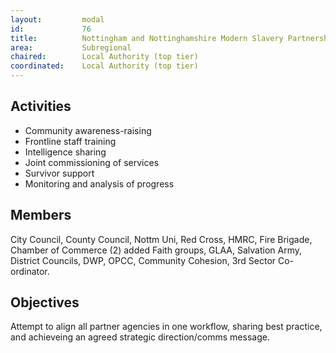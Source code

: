 ```yaml
---
layout: 		modal
id: 			76
title: 			Nottingham and Nottinghamshire Modern Slavery Partnership
area: 			Subregional
chaired: 		Local Authority (top tier)
coordinated:	Local Authority (top tier)
---
```


Activities
----------

* Community awareness-raising
* Frontline staff training
* Intelligence sharing
* Joint commissioning of services
* Survivor support
* Monitoring and analysis of progress

Members
-------

City Council, County Council, Nottm Uni, Red Cross, HMRC, Fire Brigade, Chamber of Commerce (2) added Faith groups, GLAA, Salvation Army, District Councils, DWP, OPCC, Community Cohesion, 3rd Sector Co-ordinator.

Objectives
----------

Attempt to align all partner agencies in one workflow, sharing best practice, and achieveing an agreed strategic direction/comms message.
